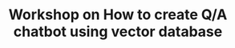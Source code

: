 ---
categories: [database,workshop]
title: "Workshop on How to create Q/A chatbot using vector database"
external_link: "https://www.youtube.com/watch?v=T8dNyJ1qyNg"
---